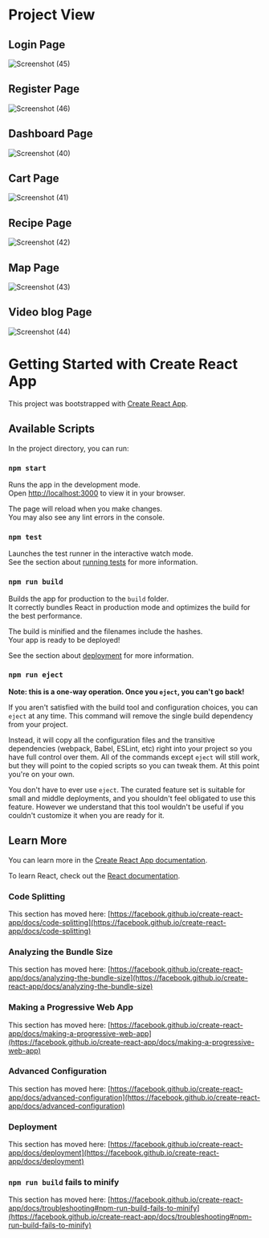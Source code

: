 # Project View
## Login Page
![Screenshot (45)](https://github.com/PUVIYARASAN97/Food-Recipe-App/assets/59612665/4fa739c3-f3d0-493f-b4dd-30b9dfe0738e)
## Register Page
![Screenshot (46)](https://github.com/PUVIYARASAN97/Food-Recipe-App/assets/59612665/cfcadaa1-9d51-4827-9393-108a8edae60b)
## Dashboard Page
![Screenshot (40)](https://github.com/PUVIYARASAN97/Food-Recipe-App/assets/59612665/1067f799-8d36-4a0f-8d54-f376a2e7518f)

## Cart Page
![Screenshot (41)](https://github.com/PUVIYARASAN97/Food-Recipe-App/assets/59612665/a12e9a51-fb9d-4ecd-a485-22e2a55dbbe4)

## Recipe Page
![Screenshot (42)](https://github.com/PUVIYARASAN97/Food-Recipe-App/assets/59612665/535958ee-ddfa-40e1-9adf-fd6d4c646467)

## Map Page
![Screenshot (43)](https://github.com/PUVIYARASAN97/Food-Recipe-App/assets/59612665/00c6afe3-83a5-4fcb-9e8e-8295a5072681)


## Video blog Page
![Screenshot (44)](https://github.com/PUVIYARASAN97/Food-Recipe-App/assets/59612665/82bb79c4-55d5-4fe9-96a2-61db0dde102d)
# Getting Started with Create React App

This project was bootstrapped with [Create React App](https://github.com/facebook/create-react-app).

## Available Scripts

In the project directory, you can run:

### `npm start`

Runs the app in the development mode.\
Open [http://localhost:3000](http://localhost:3000) to view it in your browser.

The page will reload when you make changes.\
You may also see any lint errors in the console.

### `npm test`

Launches the test runner in the interactive watch mode.\
See the section about [running tests](https://facebook.github.io/create-react-app/docs/running-tests) for more information.

### `npm run build`

Builds the app for production to the `build` folder.\
It correctly bundles React in production mode and optimizes the build for the best performance.

The build is minified and the filenames include the hashes.\
Your app is ready to be deployed!

See the section about [deployment](https://facebook.github.io/create-react-app/docs/deployment) for more information.

### `npm run eject`

**Note: this is a one-way operation. Once you `eject`, you can't go back!**

If you aren't satisfied with the build tool and configuration choices, you can `eject` at any time. This command will remove the single build dependency from your project.

Instead, it will copy all the configuration files and the transitive dependencies (webpack, Babel, ESLint, etc) right into your project so you have full control over them. All of the commands except `eject` will still work, but they will point to the copied scripts so you can tweak them. At this point you're on your own.

You don't have to ever use `eject`. The curated feature set is suitable for small and middle deployments, and you shouldn't feel obligated to use this feature. However we understand that this tool wouldn't be useful if you couldn't customize it when you are ready for it.

## Learn More

You can learn more in the [Create React App documentation](https://facebook.github.io/create-react-app/docs/getting-started).

To learn React, check out the [React documentation](https://reactjs.org/).

### Code Splitting

This section has moved here: [https://facebook.github.io/create-react-app/docs/code-splitting](https://facebook.github.io/create-react-app/docs/code-splitting)

### Analyzing the Bundle Size

This section has moved here: [https://facebook.github.io/create-react-app/docs/analyzing-the-bundle-size](https://facebook.github.io/create-react-app/docs/analyzing-the-bundle-size)

### Making a Progressive Web App

This section has moved here: [https://facebook.github.io/create-react-app/docs/making-a-progressive-web-app](https://facebook.github.io/create-react-app/docs/making-a-progressive-web-app)

### Advanced Configuration

This section has moved here: [https://facebook.github.io/create-react-app/docs/advanced-configuration](https://facebook.github.io/create-react-app/docs/advanced-configuration)

### Deployment

This section has moved here: [https://facebook.github.io/create-react-app/docs/deployment](https://facebook.github.io/create-react-app/docs/deployment)

### `npm run build` fails to minify

This section has moved here: [https://facebook.github.io/create-react-app/docs/troubleshooting#npm-run-build-fails-to-minify](https://facebook.github.io/create-react-app/docs/troubleshooting#npm-run-build-fails-to-minify)
